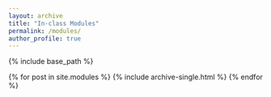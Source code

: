 ```yaml
---
layout: archive
title: "In-class Modules"
permalink: /modules/
author_profile: true
---
```


{% include base_path %}

{% for post in site.modules %}
  {% include archive-single.html %}
{% endfor %}

